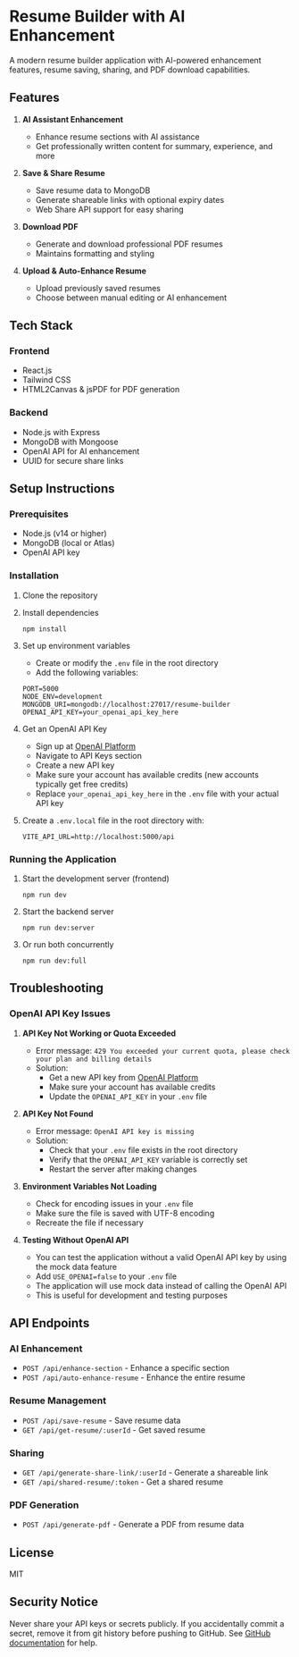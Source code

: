 # Resume Builder with AI Enhancement

A modern resume builder application with AI-powered enhancement features, resume saving, sharing, and PDF download capabilities.

## Features

1. **AI Assistant Enhancement**
   - Enhance resume sections with AI assistance
   - Get professionally written content for summary, experience, and more

2. **Save & Share Resume**
   - Save resume data to MongoDB
   - Generate shareable links with optional expiry dates
   - Web Share API support for easy sharing

3. **Download PDF**
   - Generate and download professional PDF resumes
   - Maintains formatting and styling

4. **Upload & Auto-Enhance Resume**
   - Upload previously saved resumes
   - Choose between manual editing or AI enhancement

## Tech Stack

### Frontend
- React.js
- Tailwind CSS
- HTML2Canvas & jsPDF for PDF generation

### Backend
- Node.js with Express
- MongoDB with Mongoose
- OpenAI API for AI enhancement
- UUID for secure share links

## Setup Instructions

### Prerequisites
- Node.js (v14 or higher)
- MongoDB (local or Atlas)
- OpenAI API key

### Installation

1. Clone the repository

2. Install dependencies
   ```
   npm install
   ```

3. Set up environment variables
   - Create or modify the `.env` file in the root directory
   - Add the following variables:
   ```
   PORT=5000
   NODE_ENV=development
   MONGODB_URI=mongodb://localhost:27017/resume-builder
   OPENAI_API_KEY=your_openai_api_key_here
   ```

4. Get an OpenAI API Key
   - Sign up at [OpenAI Platform](https://platform.openai.com/)
   - Navigate to API Keys section
   - Create a new API key
   - Make sure your account has available credits (new accounts typically get free credits)
   - Replace `your_openai_api_key_here` in the `.env` file with your actual API key

5. Create a `.env.local` file in the root directory with:
   ```
   VITE_API_URL=http://localhost:5000/api
   ```

### Running the Application

1. Start the development server (frontend)
   ```
   npm run dev
   ```

2. Start the backend server
   ```
   npm run dev:server
   ```

3. Or run both concurrently
   ```
   npm run dev:full
   ```

## Troubleshooting

### OpenAI API Key Issues

1. **API Key Not Working or Quota Exceeded**
   - Error message: `429 You exceeded your current quota, please check your plan and billing details`
   - Solution: 
     - Get a new API key from [OpenAI Platform](https://platform.openai.com/)
     - Make sure your account has available credits
     - Update the `OPENAI_API_KEY` in your `.env` file

2. **API Key Not Found**
   - Error message: `OpenAI API key is missing`
   - Solution:
     - Check that your `.env` file exists in the root directory
     - Verify that the `OPENAI_API_KEY` variable is correctly set
     - Restart the server after making changes

3. **Environment Variables Not Loading**
   - Check for encoding issues in your `.env` file
   - Make sure the file is saved with UTF-8 encoding
   - Recreate the file if necessary

4. **Testing Without OpenAI API**
   - You can test the application without a valid OpenAI API key by using the mock data feature
   - Add `USE_OPENAI=false` to your `.env` file
   - The application will use mock data instead of calling the OpenAI API
   - This is useful for development and testing purposes

## API Endpoints

### AI Enhancement
- `POST /api/enhance-section` - Enhance a specific section
- `POST /api/auto-enhance-resume` - Enhance the entire resume

### Resume Management
- `POST /api/save-resume` - Save resume data
- `GET /api/get-resume/:userId` - Get saved resume

### Sharing
- `GET /api/generate-share-link/:userId` - Generate a shareable link
- `GET /api/shared-resume/:token` - Get a shared resume

### PDF Generation
- `POST /api/generate-pdf` - Generate a PDF from resume data

## License

MIT
 
## Security Notice

Never share your API keys or secrets publicly.
If you accidentally commit a secret, remove it from git history before pushing to GitHub.
See [GitHub documentation](https://docs.github.com/en/authentication/keeping-your-account-and-data-secure/removing-sensitive-data-from-a-repository) for help.